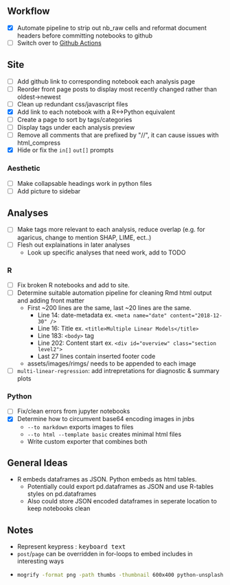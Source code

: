 ## Workflow
- [x] Automate pipeline to strip out nb_raw cells and reformat document headers before committing notebooks to github
- [ ] Switch over to [Github Actions](https://jekyllrb.com/docs/continuous-integration/github-actions/)
## Site
- [ ] Add github link to corresponding notebook each analysis page
- [ ] Reorder front page posts to display most recently changed rather than oldest->newest
- [ ] Clean up redundant css/javascript files
- [x] Add link to each notebook with a R<->Python equivalent
- [ ] Create a page to sort by tags/categories
- [ ] Display tags under each analysis preview 
- [ ] Remove all comments that are prefixed by "//", it can cause issues with html_compress
- [x] Hide or fix the `in[]` `out[]` prompts

### Aesthetic
- [ ] Make collapsable headings work in python files 
- [ ] Add picture to sidebar

## Analyses
- [ ] Make tags more relevant to each analysis, reduce overlap (e.g. for agaricus, change to mention SHAP, LIME, ect..)
- [ ] Flesh out explainations in later analyses
  - Look up specific analyses that need work, add to TODO
### R
- [ ] Fix broken R notebooks and add to site.
- [ ] Determine suitable automation pipeline for cleaning Rmd html output and adding front matter
  - First ~200 lines are the same, last ~20 lines are the same.
    - Line 14: date-metadata ex. `<meta name="date" content="2018-12-30" />`
    - Line 16: Title ex. `<title>Multiple Linear Models</title>`
    - Line 183: `<body>` tag
    - Line 202: Content start ex. `<div id="overview" class="section level2">`
    - Last 27 lines contain inserted footer code
  - assets/images/rimgs/ needs to be appended to each image
- [ ] `multi-linear-regression`: add intrepretations for diagnostic & summary plots

### Python
- [ ] Fix/clean errors from jupyter notebooks
- [x] Determine how to circumvent base64 encoding images in jnbs
  - `--to markdown` exports images to files
  - `--to html --template basic` creates minimal html files
  - Write custom exporter that combines both

## General Ideas
- R embeds dataframes as JSON. Python embeds as html tables.
  - Potentially could export pd.dataframes as JSON and use R-tables styles on pd.dataframes
  - Also could store JSON encoded dataframes in seperate location to keep notebooks clean

## Notes
- Represent keypress : <kbd>keyboard text</kbd>
- `post`/`page` can be overridden in for-loops to embed includes in interesting ways  
- 
  ```bash
  mogrify -format png -path thumbs -thumbnail 600x400 python-unsplash.jpg
  ```

